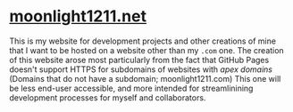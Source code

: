 # [moonlight1211.net](https://www.moonlight1211.net)
This is my website for development projects and other creations of mine that I want to be hosted on a website other than my `.com` one. The creation of this website arose most particularly from the fact that GitHub Pages doesn't support HTTPS for subdomains of websites with *apex domains* (Domains that do not have a subdomain; moonlight1211.com) This one will be less end-user accessible, and more intended for streamlinining development processes for myself and collaborators. 